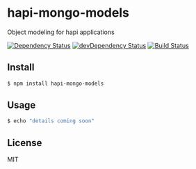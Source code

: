 # hapi-mongo-models

Object modeling for hapi applications

[![Dependency Status](https://david-dm.org/jedireza/hapi-mongo-models.svg)](https://david-dm.org/jedireza/hapi-mongo-models)
[![devDependency Status](https://david-dm.org/jedireza/hapi-mongo-models/dev-status.svg?theme=shields.io)](https://david-dm.org/jedireza/hapi-mongo-models#info=devDependencies)
[![Build Status](https://travis-ci.org/jedireza/hapi-mongo-models.svg?branch=master)](https://travis-ci.org/jedireza/hapi-mongo-models)


## Install

```bash
$ npm install hapi-mongo-models
```


## Usage

```bash
$ echo "details coming soon"
```


## License

MIT
